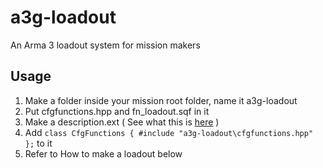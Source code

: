 a3g-loadout
===========
An Arma 3 loadout system for mission makers

Usage
-----
1. Make a folder inside your mission root folder, name it a3g-loadout
2. Put cfgfunctions.hpp and fn_loadout.sqf in it
3. Make a description.ext ( See what this is [here](https://community.bistudio.com/wiki/Description.ext) )
4. Add ```class CfgFunctions {
	#include "a3g-loadout\cfgfunctions.hpp"
};``` to it
5. Refer to How to make a loadout below